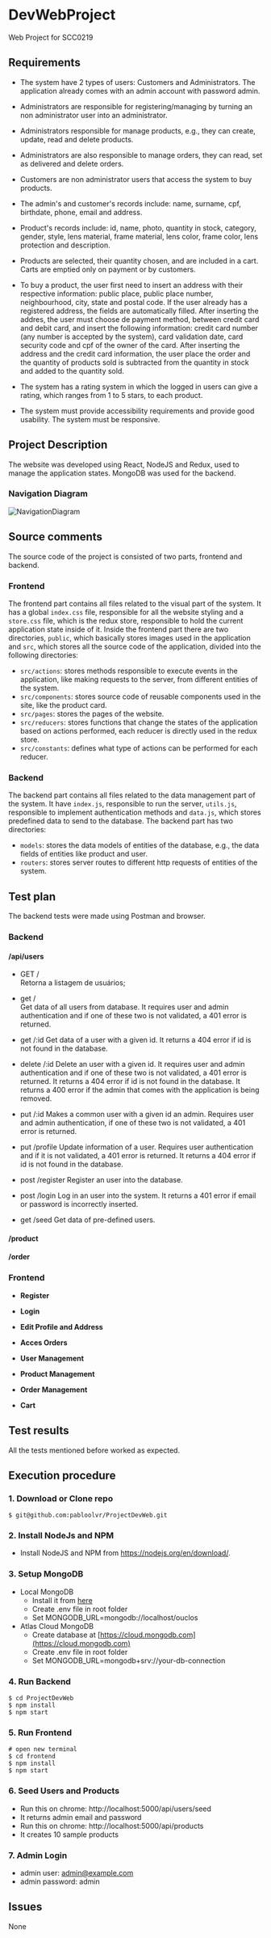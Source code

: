 # DevWebProject

Web Project for SCC0219

## Requirements
 - The system have 2 types of users: Customers and Administrators. The application already comes with an admin account with password admin.

 - Administrators are responsible for registering/managing by turning an non administrator user into an administrator.

 - Administrators responsible for manage products, e.g., they can create, update, read and delete products.

 - Administrators are also responsible to manage orders, they can read, set as delivered and delete orders.

 - Customers are non administrator users that access the system to buy products.

 - The admin's and customer's records include: name, surname, cpf, birthdate, phone, email and address.

 - Product's records include: id, name, photo, quantity in stock, category, gender, style, lens material, frame material, lens color, frame color, lens protection and description.

 - Products are selected, their quantity chosen, and are included in a cart. Carts are emptied only on payment or by customers.

 - To buy a product, the user first need to insert an address with their respective information: public place, public place number, neighbourhood, city, state and postal code. If the user already has a registered address, the fields are automatically filled. After inserting the addres, the user must choose de payment method, between credit card and debit card, and insert the following information: credit card number (any number is accepted by the system), card validation date, card security code and cpf of the owner of the card. After inserting the address and the credit card information, the user place the order and the quantity of products sold is subtracted from the quantity in stock and added to the quantity sold. 

 - The system has a rating system in which the logged in users can give a rating, which ranges from 1 to 5 stars, to each product.

 - The system must provide accessibility requirements and provide good usability. The system must be responsive.

## Project Description

The website was developed using React, NodeJS and Redux, used to manage the application states. MongoDB was used for the backend.

### Navigation Diagram
![NavigationDiagram](https://user-images.githubusercontent.com/48020553/126726170-3f1b2ef5-7a46-4ff0-9951-47b662b73da8.jpg)
## Source comments
The source code of the project is consisted of two parts, frontend and backend.
### Frontend

The frontend part contains all files related to the visual part of the system. It has a global ```index.css``` file, responsible for all the website styling and a ```store.css``` file, which is the redux store, responsible to hold the current application state inside of it. Inside the frontend part there are two directories, ```public```, which basically stores images used in the application and ```src```, which stores all the source code of the application, divided into the following directories:
 - ```src/actions```: stores methods responsible to execute events in the application, like making requests to the server, from different entities of the system.
 - ```src/components```: stores source code of reusable components used in the site, like the product card.
 - ```src/pages```: stores the pages of the website.
 - ```src/reducers```: stores functions that change the states of the application based on actions performed, each reducer is directly used in the redux store.
 - ```src/constants```: defines what type of actions can be performed for each reducer.
 
### Backend

The backend part contains all files related to the data management part of the system. It have ```index.js```, responsible to run the server, ```utils.js```, responsible to implement authentication methods and ```data.js```, which stores predefined data to send to the database. The backend part has two directories:
 - ```models```: stores the data models of entities of the database, e.g., the data fields of entities like product and user.
 - ```routers```: stores server routes to different http requests of entities of the system.

## Test plan

The backend tests were made using Postman and browser. 

### Backend

#### /api/users

 - GET /  
 Retorna a listagem de usuários;

 - get /  
 Get data of all users from database. It requires user and admin authentication and if one of these two is not validated, a 401 error is returned.

 - get /:id
 Get data of a user with a given id. It returns a 404 error if id is not found in the database.
 - delete /:id
 Delete an user with a given id. It requires user and admin authentication and if one of these two is not validated, a 401 error is returned. It returns a 404 error if id is not found in the database. It returns a 400 error if the admin that comes with the application is being removed.
 - put /:id
 Makes a common user with a given id an admin. Requires user and admin authentication, if one of these two is not validated, a 401 error is returned.
 - put /profile
 Update information of a user. Requires user authentication and if it is not validated, a 401 error is returned. It returns a 404 error if id is not found in the database.
 - post /register
 Register an user into the database.
 - post /login
 Log in an user into the system. It returns a 401 error if email or password is incorrectly inserted.
 - get /seed
 Get data of pre-defined users. 


#### /product

#### /order

### Frontend

- **Register**

- **Login**

- **Edit Profile and Address**

- **Acces Orders**

- **User Management**

- **Product Management**

- **Order Management**

- **Cart**

## Test results

All the tests mentioned before worked as expected.

## Execution procedure

### 1. Download or Clone repo

```
$ git@github.com:pabloolvr/ProjectDevWeb.git
```

### 2. Install NodeJs and NPM

 - Install NodeJS and NPM from https://nodejs.org/en/download/.

### 3. Setup MongoDB

- Local MongoDB
  - Install it from [here](https://www.mongodb.com/try/download/community)
  - Create .env file in root folder
  - Set MONGODB_URL=mongodb://localhost/ouclos
- Atlas Cloud MongoDB
  - Create database at [https://cloud.mongodb.com](https://cloud.mongodb.com)
  - Create .env file in root folder
  - Set MONGODB_URL=mongodb+srv://your-db-connection

### 4. Run Backend

```
$ cd ProjectDevWeb
$ npm install
$ npm start
```

### 5. Run Frontend

```
# open new terminal
$ cd frontend
$ npm install
$ npm start
```

### 6. Seed Users and Products

- Run this on chrome: http://localhost:5000/api/users/seed
- It returns admin email and password
- Run this on chrome: http://localhost:5000/api/products
- It creates 10 sample products

### 7. Admin Login

- admin user: admin@example.com
- admin password: admin
 
## Issues
 None
